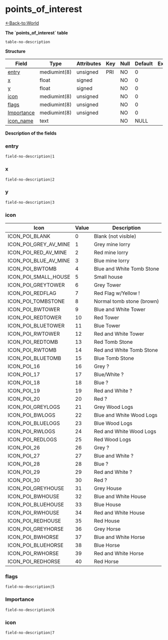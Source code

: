 # points\_of\_interest

[<-Back-to:World](database-world.md)

**The \`points\_of\_interest\` table**

`table-no-description`

**Structure**

| Field           | Type         | Attributes | Key | Null | Default | Extra | Comment |
|-----------------|--------------|------------|-----|------|---------|-------|---------|
| [entry][1]      | mediumint(8) | unsigned   | PRI | NO   | 0       |       |         |
| [x][2]          | float        | signed     |     | NO   | 0       |       |         |
| [y][3]          | float        | signed     |     | NO   | 0       |       |         |
| [icon][4]       | mediumint(8) | unsigned   |     | NO   | 0       |       |         |
| [flags][5]      | mediumint(8) | unsigned   |     | NO   | 0       |       |         |
| [Importance][6] | mediumint(8) | unsigned   |     | NO   | 0       |       |         |
| [icon_name][7]  | text         |            |     | NO   | NULL    |       |         |

[1]: #entry
[2]: #x
[3]: #y
[4]: #icon
[5]: #flags
[6]: #importance
[7]: #icon_name

**Description of the fields**

### entry

`field-no-description|1`

### x

`field-no-description|2`

### y

`field-no-description|3`

### icon

| Icon                      | Value | Description               |
|---------------------------|-------|---------------------------|
| ICON\_POI\_BLANK          | 0     | Blank (not visible)       |
| ICON\_POI\_GREY\_AV\_MINE | 1     | Grey mine lorry           |
| ICON\_POI\_RED\_AV\_MINE  | 2     | Red mine lorry            |
| ICON\_POI\_BLUE\_AV\_MINE | 3     | Blue mine lorry           |
| ICON\_POI\_BWTOMB         | 4     | Blue and White Tomb Stone |
| ICON\_POI\_SMALL\_HOUSE   | 5     | Small house               |
| ICON\_POI\_GREYTOWER      | 6     | Grey Tower                |
| ICON\_POI\_REDFLAG        | 7     | Red Flag w/Yellow !       |
| ICON\_POI\_TOMBSTONE      | 8     | Normal tomb stone (brown) |
| ICON\_POI\_BWTOWER        | 9     | Blue and White Tower      |
| ICON\_POI\_REDTOWER       | 10    | Red Tower                 |
| ICON\_POI\_BLUETOWER      | 11    | Blue Tower                |
| ICON\_POI\_RWTOWER        | 12    | Red and White Tower       |
| ICON\_POI\_REDTOMB        | 13    | Red Tomb Stone            |
| ICON\_POI\_RWTOMB         | 14    | Red and White Tomb Stone  |
| ICON\_POI\_BLUETOMB       | 15    | Blue Tomb Stone           |
| ICON\_POI\_16             | 16    | Grey ?                    |
| ICON\_POI\_17             | 17    | Blue/White ?              |
| ICON\_POI\_18             | 18    | Blue ?                    |
| ICON\_POI\_19             | 19    | Red and White ?           |
| ICON\_POI\_20             | 20    | Red ?                     |
| ICON\_POI\_GREYLOGS       | 21    | Grey Wood Logs            |
| ICON\_POI\_BWLOGS         | 22    | Blue and White Wood Logs  |
| ICON\_POI\_BLUELOGS       | 23    | Blue Wood Logs            |
| ICON\_POI\_RWLOGS         | 24    | Red and White Wood Logs   |
| ICON\_POI\_REDLOGS        | 25    | Red Wood Logs             |
| ICON\_POI\_26             | 26    | Grey ?                    |
| ICON\_POI\_27             | 27    | Blue and White ?          |
| ICON\_POI\_28             | 28    | Blue ?                    |
| ICON\_POI\_29             | 29    | Red and White ?           |
| ICON\_POI\_30             | 30    | Red ?                     |
| ICON\_POI\_GREYHOUSE      | 31    | Grey House                |
| ICON\_POI\_BWHOUSE        | 32    | Blue and White House      |
| ICON\_POI\_BLUEHOUSE      | 33    | Blue House                |
| ICON\_POI\_RWHOUSE        | 34    | Red and White House       |
| ICON\_POI\_REDHOUSE       | 35    | Red House                 |
| ICON\_POI\_GREYHORSE      | 36    | Grey Horse                |
| ICON\_POI\_BWHORSE        | 37    | Blue and White Horse      |
| ICON\_POI\_BLUEHORSE      | 38    | Blue Horse                |
| ICON\_POI\_RWHORSE        | 39    | Red and White Horse       |
| ICON\_POI\_REDHORSE       | 40    | Red Horse                 |

### flags

`field-no-description|5`

### Importance

`field-no-description|6`

### icon

`field-no-description|7`
